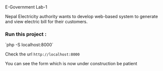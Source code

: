 E-Government Lab-1

Nepal Electricity authority wants to develop web-based system to generate and view electric
bill for their customers.

<h3>Run this project : </h3>
`php -S localhost:8000`

Check the url `http://localhost:8000`

You can see the form which is now under construction 
be patient